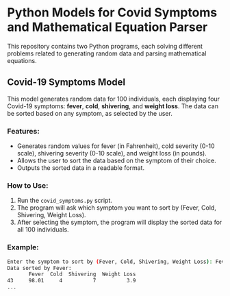 # Python Models for Covid Symptoms and Mathematical Equation Parser

This repository contains two Python programs, each solving different problems related to generating random data and parsing mathematical equations.

## Covid-19 Symptoms Model

This model generates random data for 100 individuals, each displaying four Covid-19 symptoms: **fever**, **cold**, **shivering**, and **weight loss**. The data can be sorted based on any symptom, as selected by the user.

### Features:
- Generates random values for fever (in Fahrenheit), cold severity (0-10 scale), shivering severity (0-10 scale), and weight loss (in pounds).
- Allows the user to sort the data based on the symptom of their choice.
- Outputs the sorted data in a readable format.

### How to Use:
1. Run the `covid_symptoms.py` script.
2. The program will ask which symptom you want to sort by (Fever, Cold, Shivering, Weight Loss).
3. After selecting the symptom, the program will display the sorted data for all 100 individuals.

### Example:

```bash
Enter the symptom to sort by (Fever, Cold, Shivering, Weight Loss): Fever
Data sorted by Fever:
       Fever  Cold  Shivering  Weight Loss
43     98.01     4          7          3.9
...

